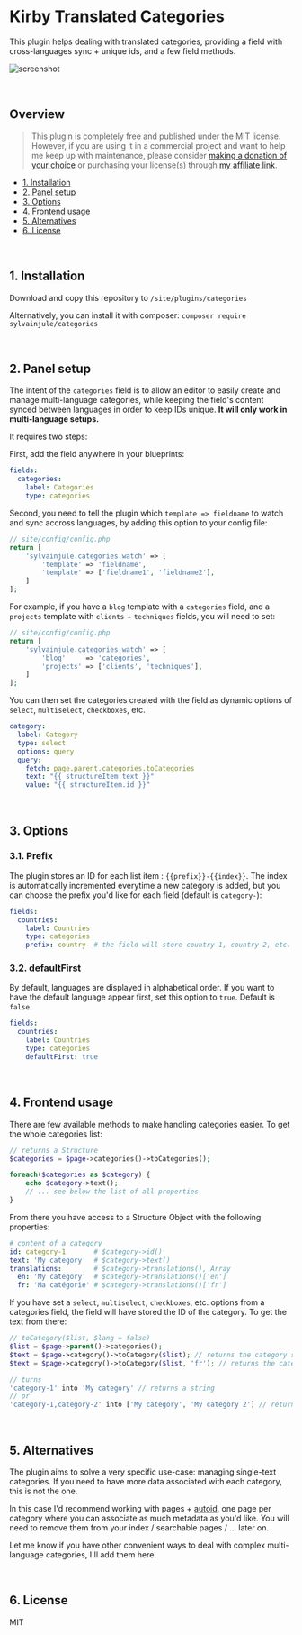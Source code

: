 # Kirby Translated Categories

This plugin helps dealing with translated categories, providing a field with cross-languages sync + unique ids, and a few field methods.

![screenshot](https://user-images.githubusercontent.com/14079751/79684385-2bea3880-8231-11ea-8889-a2846b196070.png)

<br/>

## Overview

> This plugin is completely free and published under the MIT license. However, if you are using it in a commercial project and want to help me keep up with maintenance, please consider [making a donation of your choice](https://www.paypal.me/sylvainjule) or purchasing your license(s) through [my affiliate link](https://a.paddle.com/v2/click/1129/36369?link=1170).

- [1. Installation](#1-installation)
- [2. Panel setup](#2-panel-setup)
- [3. Options](#3-options)
- [4. Frontend usage](#4-frontend-usage)
- [5. Alternatives](#5-alternatives)
- [6. License](#6-license)

<br/>

## 1. Installation

Download and copy this repository to ```/site/plugins/categories```

Alternatively, you can install it with composer: ```composer require sylvainjule/categories```

<br/>

## 2. Panel setup

The intent of the `categories` field is to allow an editor to easily create and manage multi-language categories, while keeping the field's content synced between languages in order to keep IDs unique. **It will only work in multi-language setups.**

It requires two steps:

First, add the field anywhere in your blueprints:

```yaml
fields:
  categories:
    label: Categories
    type: categories
```

Second, you need to tell the plugin which `template => fieldname` to watch and sync accross languages, by adding this option to your config file:

```php
// site/config/config.php
return [
    'sylvainjule.categories.watch' => [
        'template' => 'fieldname',
        'template' => ['fieldname1', 'fieldname2'],
    ]
];
```

For example, if you have a `blog` template with a `categories` field, and a `projects` template with `clients` + `techniques` fields, you will need to set:

```php
// site/config/config.php
return [
    'sylvainjule.categories.watch' => [
        'blog'     => 'categories',
        'projects' => ['clients', 'techniques'],
    ]
];
```

You can then set the categories created with the field as dynamic options of `select`, `multiselect`, `checkboxes`, etc.

```yaml
category:
  label: Category
  type: select
  options: query
  query:
    fetch: page.parent.categories.toCategories
    text: "{{ structureItem.text }}"
    value: "{{ structureItem.id }}"
```

<br>

## 3. Options

### 3.1. Prefix

The plugin stores an ID for each list item : `{{prefix}}-{{index}}`. The index is automatically incremented everytime a new category is added, but you can choose the prefix you'd like for each field (default is `category-`):

```yaml
fields:
  countries:
    label: Countries
    type: categories
    prefix: country- # the field will store country-1, country-2, etc.
```

### 3.2. defaultFirst

By default, languages are displayed in alphabetical order. If you want to have the default language appear first, set this option to `true`. Default is `false`.

```yaml
fields:
  countries:
    label: Countries
    type: categories
    defaultFirst: true
```

<br>

## 4. Frontend usage

There are few available methods to make handling categories easier. To get the whole categories list:

```php
// returns a Structure
$categories = $page->categories()->toCategories();

foreach($categories as $category) {
    echo $category->text();
    // ... see below the list of all properties
}
```

From there you have access to a Structure Object with the following properties:

```yaml
# content of a category
id: category-1       # $category->id()
text: 'My category'  # $category->text()
translations:        # $category->translations(), Array
  en: 'My category'  # $category->translations()['en']
  fr: 'Ma catégorie' # $category->translations()['fr']
```

If you have set a `select`, `multiselect`, `checkboxes`, etc. options from a categories field, the field will have stored the ID of the category. To get the text from there:

```php
// toCategory($list, $lang = false)
$list = $page->parent()->categories();
$text = $page->category()->toCategory($list); // returns the category's text in the current language
$text = $page->category()->toCategory($list, 'fr'); // returns the category's text in French

// turns
'category-1' into 'My category' // returns a string
// or
'category-1,category-2' into ['My category', 'My category 2'] // returns an array
```

<br/>

## 5. Alternatives

The plugin aims to solve a very specific use-case: managing single-text categories. If you need to have more data associated with each category, this is not the one.

In this case I'd recommend working with pages + [autoid](https://github.com/bnomei/kirby3-autoid), one page per category where you can associate as much metadata as you'd like. You will need to remove them from your index / searchable pages / … later on.

Let me know if you have other convenient ways to deal with complex multi-language categories, I'll add them here.

<br/>

## 6. License

MIT

